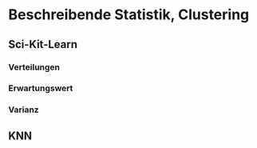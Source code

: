 # Beschreibende Statistik, Clustering

## Sci-Kit-Learn
### Verteilungen
### Erwartungswert
### Varianz


## KNN